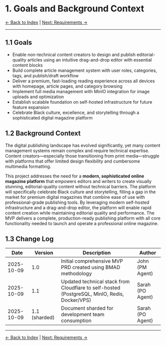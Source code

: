 # 1. Goals and Background Context

[← Back to Index](index.md) | [Next: Requirements →](02-requirements.md)

---

## 1.1 Goals

- Enable non-technical content creators to design and publish editorial-quality articles using an intuitive drag-and-drop editor with essential content blocks
- Build complete article management system with user roles, categories, tags, and publish/draft workflow
- Deliver a premium, fast-loading reading experience across all devices with homepage, article pages, and category browsing
- Implement full media management with MinIO integration for image uploads and optimization
- Establish scalable foundation on self-hosted infrastructure for future feature expansion
- Celebrate Black culture, excellence, and storytelling through a sophisticated digital magazine platform

## 1.2 Background Context

The digital publishing landscape has evolved significantly, yet many content management systems remain complex and require technical expertise. Content creators—especially those transitioning from print media—struggle with platforms that offer limited design flexibility and cumbersome multimedia formatting.

This project addresses the need for a **modern, sophisticated online magazine platform** that empowers editors and writers to create visually stunning, editorial-quality content without technical barriers. The platform will specifically celebrate Black culture and storytelling, filling a gap in the market for premium digital magazines that combine ease of use with professional-grade publishing tools. By leveraging modern self-hosted infrastructure and a drag-and-drop editor, the platform will enable rapid content creation while maintaining editorial quality and performance. The MVP delivers a complete, production-ready publishing platform with all core functionality needed to launch and operate a professional online magazine.

## 1.3 Change Log

| Date       | Version       | Description                                                                                   | Author           |
| ---------- | ------------- | --------------------------------------------------------------------------------------------- | ---------------- |
| 2025-10-09 | 1.0           | Initial comprehensive MVP PRD created using BMAD methodology                                  | John (PM Agent)  |
| 2025-10-09 | 1.1           | Updated technical stack from Cloudflare to self-hosted (PostgreSQL, MinIO, Redis, Docker/VPS) | Sarah (PO Agent) |
| 2025-10-09 | 1.1 (sharded) | Document sharded for development team consumption                                             | Sarah (PO Agent) |

---

[← Back to Index](index.md) | [Next: Requirements →](02-requirements.md)
